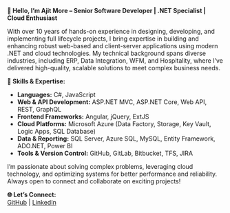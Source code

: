 **👋 Hello, I’m Ajit More – Senior Software Developer | .NET Specialist | Cloud Enthusiast**

With over 10 years of hands-on experience in designing, developing, and implementing full lifecycle projects, I bring expertise in building and enhancing robust web-based and client-server applications using modern .NET and cloud technologies. My technical background spans diverse industries, including ERP, Data Integration, WFM, and Hospitality, where I’ve delivered high-quality, scalable solutions to meet complex business needs.

**🔧 Skills & Expertise:**
- **Languages:** C#, JavaScript
- **Web & API Development:** ASP.NET MVC, ASP.NET Core, Web API, REST, GraphQL
- **Frontend Frameworks:** Angular, jQuery, ExtJS
- **Cloud Platforms:** Microsoft Azure (Data Factory, Storage, Key Vault, Logic Apps, SQL Database)
- **Data & Reporting:** SQL Server, Azure SQL, MySQL, Entity Framework, ADO.NET, Power BI
- **Tools & Version Control:** GitHub, GitLab, Bitbucket, TFS, JIRA

I’m passionate about solving complex problems, leveraging cloud technology, and optimizing systems for better performance and reliability. Always open to connect and collaborate on exciting projects!

**🌐 Let’s Connect:**  
[GitHub](https://github.com/aajitm) | [LinkedIn](https://www.linkedin.com/in/ajitvmore)
